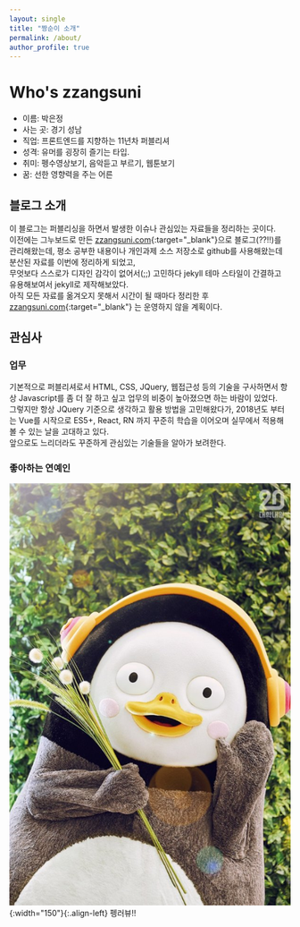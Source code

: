 ```yaml
---
layout: single
title: "짱순이 소개"
permalink: /about/
author_profile: true
---
```


# Who's zzangsuni

- 이름: 박은정
- 사는 곳: 경기 성남
- 직업: 프론트엔드를 지향하는 11년차 퍼블리셔
- 성격: 유머를 굉장히 즐기는 타입.
- 취미: 펭수영상보기, 음악듣고 부르기, 웹툰보기
- 꿈: 선한 영향력을 주는 어른

## 블로그 소개
이 블로그는 퍼블리싱을 하면서 발생한 이슈나 관심있는 자료들을 정리하는 곳이다.  
이전에는 그누보드로 만든 [zzangsuni.com](http://zzangsuni.com){:target="_blank"}으로 블로그(??!!)를 관리해왔는데, 평소 공부한 내용이나 개인과제 소스 저장소로 github를 사용해왔는데 분산된 자료를 이번에 정리하게 되었고,  
무엇보다 스스로가 디자인 감각이 없어서(;;) 고민하다 jekyll 테마 스타일이 간결하고 유용해보여서 jekyll로 제작해보았다.  
아직 모든 자료를 옮겨오지 못해서 시간이 될 때마다 정리한 후 [zzangsuni.com](http://zzangsuni.com){:target="_blank"} 는 운영하지 않을 계획이다.


## 관심사
### 업무
기본적으로 퍼블리셔로서 HTML, CSS, JQuery, 웹접근성 등의 기술을 구사하면서 항상 Javascript를 좀 더 잘 하고 싶고 업무의 비중이   높아졌으면 하는 바람이 있었다.  
그렇지만 항상 JQuery 기준으로 생각하고 활용 방법을 고민해왔다가, 2018년도 부터는 Vue를 시작으로 ES5+, React, RN 까지 꾸준히 학습을 이어오며 실무에서 적용해볼 수 있는 날을 고대하고 있다.  
앞으로도 느리더라도 꾸준하게 관심있는 기술들을 알아가 보려한다.


### 좋아하는 연예인
![펭수](/assets/images/pengsoo.jpg){:width="150"}{:.align-left} 펭러뷰!!